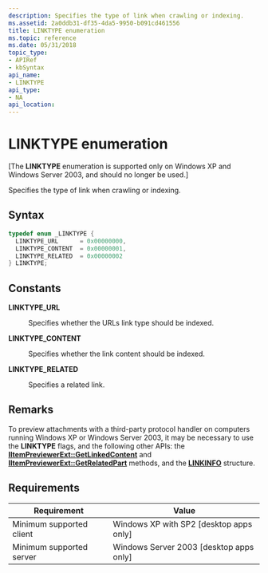 ```yaml
---
description: Specifies the type of link when crawling or indexing.
ms.assetid: 2a0ddb31-df35-4da5-9950-b091cd461556
title: LINKTYPE enumeration
ms.topic: reference
ms.date: 05/31/2018
topic_type: 
- APIRef
- kbSyntax
api_name: 
- LINKTYPE
api_type: 
- NA
api_location: 
---
```


# LINKTYPE enumeration

\[The **LINKTYPE** enumeration is supported only on Windows XP and Windows Server 2003, and should no longer be used.\]

Specifies the type of link when crawling or indexing.

## Syntax


```C++
typedef enum _LINKTYPE { 
  LINKTYPE_URL      = 0x00000000,
  LINKTYPE_CONTENT  = 0x00000001,
  LINKTYPE_RELATED  = 0x00000002
} LINKTYPE;
```



## Constants

<dl> <dt>

<span id="LINKTYPE_URL"></span><span id="linktype_url"></span>**LINKTYPE\_URL**
</dt> <dd>

Specifies whether the URLs link type should be indexed.

</dd> <dt>

<span id="LINKTYPE_CONTENT"></span><span id="linktype_content"></span>**LINKTYPE\_CONTENT**
</dt> <dd>

Specifies whether the link content should be indexed.

</dd> <dt>

<span id="LINKTYPE_RELATED"></span><span id="linktype_related"></span>**LINKTYPE\_RELATED**
</dt> <dd>

Specifies a related link.

</dd> </dl>

## Remarks

To preview attachments with a third-party protocol handler on computers running Windows XP or Windows Server 2003, it may be necessary to use the **LINKTYPE** flags, and the following other APIs: the [**IItemPreviewerExt::GetLinkedContent**](-search-iitempreviewerext-getlinkedcontent.md) and [**IItemPreviewerExt::GetRelatedPart**](-search-iitempreviewerext-getrelatedpart.md) methods, and the [**LINKINFO**](-search-linkinfo.md) structure.

## Requirements



| Requirement | Value |
|-------------------------------------|------------------------------------------------------|
| Minimum supported client<br/> | Windows XP with SP2 \[desktop apps only\]<br/> |
| Minimum supported server<br/> | Windows Server 2003 \[desktop apps only\]<br/> |



 

 




